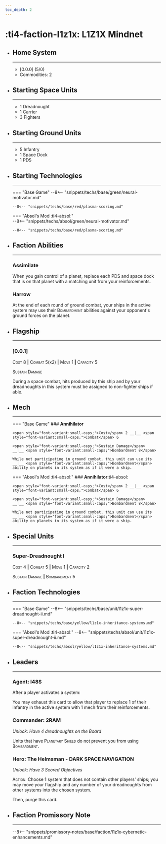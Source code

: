 ```yaml
---
toc_depth: 2
---
```


# :ti4-faction-l1z1x: L1Z1X Mindnet

<div class="grid cards" markdown>

-   ## __Home System__

    ---

    * \[0.0.0\] (5/0)
    * Commodities: 2

</div>

<div class="grid cards" markdown>

-   ## __Starting Space Units__

    ---

    * 1 Dreadnought
    * 1 Carrier
    * 3 Fighters

-   ## __Starting Ground Units__

    ---

    * 5 Infantry
    * 1 Space Dock
    * 1 PDS

-   ## __Starting Technologies__

    ---
    === "Base Game"
        --8<-- "snippets/techs/base/green/neural-motivator.md"

        --8<-- "snippets/techs/base/red/plasma-scoring.md"

    === "Absol's Mod :ti4-absol:"  
        --8<-- "snippets/techs/absol/green/neural-motivator.md"

        --8<-- "snippets/techs/base/red/plasma-scoring.md"

-   ## __Faction Abilities__

    ---
    ### **Assimilate**
    
    When you gain control of a planet, replace each PDS and space dock that is on that planet with a matching unit from your reinforcements.

    ### **Harrow**
    
    At the end of each round of ground combat, your ships in the active system may use their <span style="font-variant:small-caps;">Bombardment</span> abilities against your opponent's ground forces on the planet.

-   ## __Flagship__

    ---
    ### **\[0.0.1\]**
    
    <span style="font-variant:small-caps;">Cost</span> 8 __|__ <span style="font-variant:small-caps;">Combat</span> 5(x2) __|__ <span style="font-variant:small-caps;">Move</span> 1 __|__ <span style="font-variant:small-caps;">Capacity</span> 5
    
    <span style="font-variant:small-caps;">Sustain Damage</span>

    During a space combat, hits produced by this ship and by your dreadnoughts in this system must be assigned to non-fighter ships if able.

-   ## __Mech__

    ---
    === "Base Game"
        ### **Annihilator**
        
        <span style="font-variant:small-caps;">Cost</span> 2 __|__ <span style="font-variant:small-caps;">Combat</span> 6
        
        <span style="font-variant:small-caps;">Sustain Damage</span>
        __|__ <span style="font-variant:small-caps;">Bombardment 8</span>

        While not participating in ground combat, this unit can use its __|__ <span style="font-variant:small-caps;">Bombardment</span> ability on planets in its system as if it were a ship.

    === "Absol's Mod :ti4-absol:"
        ### **Annihilator**:ti4-absol:
        
        <span style="font-variant:small-caps;">Cost</span> 2 __|__ <span style="font-variant:small-caps;">Combat</span> 6
        
        <span style="font-variant:small-caps;">Sustain Damage</span>
        __|__ <span style="font-variant:small-caps;">Bombardment 8</span>

        While not participating in ground combat, this unit can use its __|__ <span style="font-variant:small-caps;">Bombardment</span> ability on planets in its system as if it were a ship.

</div>

<div class="grid cards" markdown>

-   ## __Special Units__

    ---
    ### **Super-Dreadnought I**
    
    <span style="font-variant:small-caps;">Cost</span> 4 __|__ <span style="font-variant:small-caps;">Combat</span> 5 __|__ <span style="font-variant:small-caps;">Move</span> 1 __|__ <span style="font-variant:small-caps;">Capacity</span> 2

    <span style="font-variant:small-caps;">Sustain Damage</span>
    __|__ <span style="font-variant:small-caps;">Bombardment 5</span>

</div>

<div class="grid cards" markdown>

-   ## __Faction Technologies__

    ---
    === "Base Game"
        --8<-- "snippets/techs/base/unit/l1z1x-super-dreadnought-ii.md"

        --8<-- "snippets/techs/base/yellow/l1z1x-inheritance-systems.md"

    === "Absol's Mod :ti4-absol:"
        --8<-- "snippets/techs/absol/unit/l1z1x-super-dreadnought-ii.md"

        --8<-- "snippets/techs/absol/yellow/l1z1x-inheritance-systems.md"

-   ## __Leaders__

    ---
    ### **Agent**: I48S
    
    After a player activates a system:

    You may exhaust this card to allow that player to replace 1 of their infantry in the active system with 1 mech from their reinforcements.

    ### **Commander**: 2RAM
    
    _Unlock: Have 4 dreadnoughts on the Board_

    Units that have <span style="font-variant:small-caps;">Planetary Shield</span> do not prevent you from using <span style="font-variant:small-caps;">Bombardment</span>.

    ### **Hero**: The Helmsman - DARK SPACE NAVIGATION
    
    _Unlock: Have 3 Scored Objectives_

    <span style="font-variant:small-caps;">Action</span>: 
    Choose 1 system that does not contain other players' ships; you may move your flagship and any number of your dreadnoughts from other systems into the chosen system.

    Then, purge this card.

-   ## __Faction Promissory Note__

    ---
    --8<-- "snippets/promissory-notes/base/faction/l1z1x-cybernetic-enhancements.md"

</div>